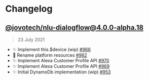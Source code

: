 # Changelog

## [@jovotech/nlu-dialogflow@4.0.0-alpha.18]()

> 23 July 2021

- ✨ Implement this.$device (wip) [#966](https://github.com/jovotech/jovo-framework/pull/966)
- 🚚 Rename platform resources [#962](https://github.com/jovotech/jovo-framework/pull/962)
- ✨ Implement Alexa Customer Profile API [#970](https://github.com/jovotech/jovo-framework/pull/970)
- ✨ Implement Alexa Customer Profile API [#969](https://github.com/jovotech/jovo-framework/pull/969)
- ✨ Initial DynamoDb implementation (wip) [#953](https://github.com/jovotech/jovo-framework/pull/953)
